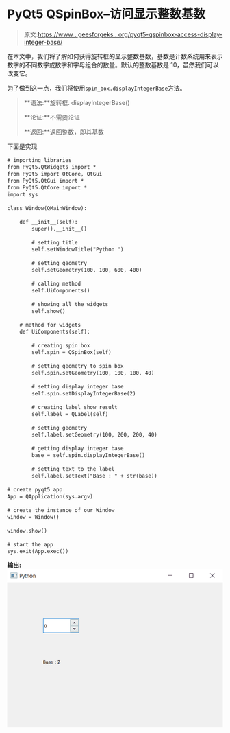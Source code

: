 # PyQt5 QSpinBox–访问显示整数基数

> 原文:[https://www . geesforgeks . org/pyqt5-qspinbox-access-display-integer-base/](https://www.geeksforgeeks.org/pyqt5-qspinbox-access-display-integer-base/)

在本文中，我们将了解如何获得旋转框的显示整数基数，基数是计数系统用来表示数字的不同数字或数字和字母组合的数量。默认的整数基数是 10，虽然我们可以改变它。

为了做到这一点，我们将使用`spin_box.displayIntegerBase`方法。

> **语法:**旋转框. displayIntegerBase()
> 
> **论证:**不需要论证
> 
> **返回:**返回整数，即其基数

下面是实现

```
# importing libraries
from PyQt5.QtWidgets import * 
from PyQt5 import QtCore, QtGui
from PyQt5.QtGui import * 
from PyQt5.QtCore import * 
import sys

class Window(QMainWindow):

    def __init__(self):
        super().__init__()

        # setting title
        self.setWindowTitle("Python ")

        # setting geometry
        self.setGeometry(100, 100, 600, 400)

        # calling method
        self.UiComponents()

        # showing all the widgets
        self.show()

    # method for widgets
    def UiComponents(self):

        # creating spin box
        self.spin = QSpinBox(self)

        # setting geometry to spin box
        self.spin.setGeometry(100, 100, 100, 40)

        # setting display integer base
        self.spin.setDisplayIntegerBase(2)

        # creating label show result
        self.label = QLabel(self)

        # setting geometry
        self.label.setGeometry(100, 200, 200, 40)

        # getting display integer base
        base = self.spin.displayIntegerBase()

        # setting text to the label
        self.label.setText("Base : " + str(base))

# create pyqt5 app
App = QApplication(sys.argv)

# create the instance of our Window
window = Window()

window.show()

# start the app
sys.exit(App.exec())
```

**输出:**
![](img/b378c4d25f6fe0f8854cc559d4a6fcc2.png)